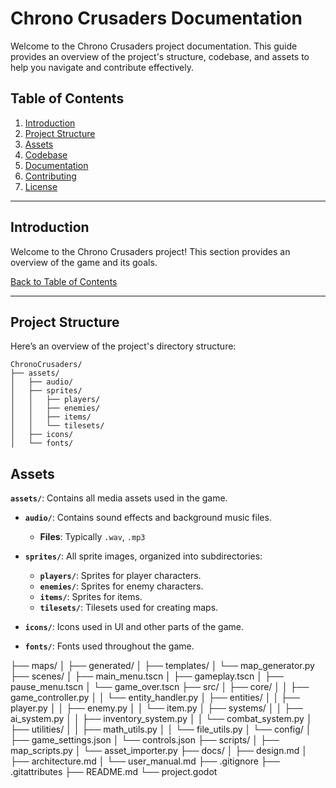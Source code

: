 # Chrono Crusaders Documentation

Welcome to the Chrono Crusaders project documentation. This guide provides an overview of the project's structure, codebase, and assets to help you navigate and contribute effectively.

## Table of Contents

1. [Introduction](#introduction)
2. [Project Structure](#project-structure)
3. [Assets](#assets)
4. [Codebase](#codebase)
5. [Documentation](#documentation)
6. [Contributing](#contributing)
7. [License](#license)

---

## Introduction

Welcome to the Chrono Crusaders project! This section provides an overview of the game and its goals.

[Back to Table of Contents](#table-of-contents)

---

## Project Structure

Here’s an overview of the project's directory structure:

```plaintext
ChronoCrusaders/
├── assets/
│   ├── audio/
│   ├── sprites/
│   │   ├── players/
│   │   ├── enemies/
│   │   ├── items/
│   │   └── tilesets/
│   ├── icons/
│   └── fonts/
```

## Assets

**`assets/`**: Contains all media assets used in the game.

- **`audio/`**: Contains sound effects and background music files.
  - **Files**: Typically `.wav`, `.mp3`

- **`sprites/`**: All sprite images, organized into subdirectories:
  - **`players/`**: Sprites for player characters.
  - **`enemies/`**: Sprites for enemy characters.
  - **`items/`**: Sprites for items.
  - **`tilesets/`**: Tilesets used for creating maps.

- **`icons/`**: Icons used in UI and other parts of the game.

- **`fonts/`**: Fonts used throughout the game.


├── maps/
│   ├── generated/
│   ├── templates/
│   └── map_generator.py
├── scenes/
│   ├── main_menu.tscn
│   ├── gameplay.tscn
│   ├── pause_menu.tscn
│   └── game_over.tscn
├── src/
│   ├── core/
│   │   ├── game_controller.py
│   │   └── entity_handler.py
│   ├── entities/
│   │   ├── player.py
│   │   ├── enemy.py
│   │   └── item.py
│   ├── systems/
│   │   ├── ai_system.py
│   │   ├── inventory_system.py
│   │   └── combat_system.py
│   ├── utilities/
│   │   ├── math_utils.py
│   │   └── file_utils.py
│   └── config/
│       ├── game_settings.json
│       └── controls.json
├── scripts/
│   ├── map_scripts.py
│   └── asset_importer.py
├── docs/
│   ├── design.md
│   ├── architecture.md
│   └── user_manual.md
├── .gitignore
├── .gitattributes
├── README.md
└── project.godot



